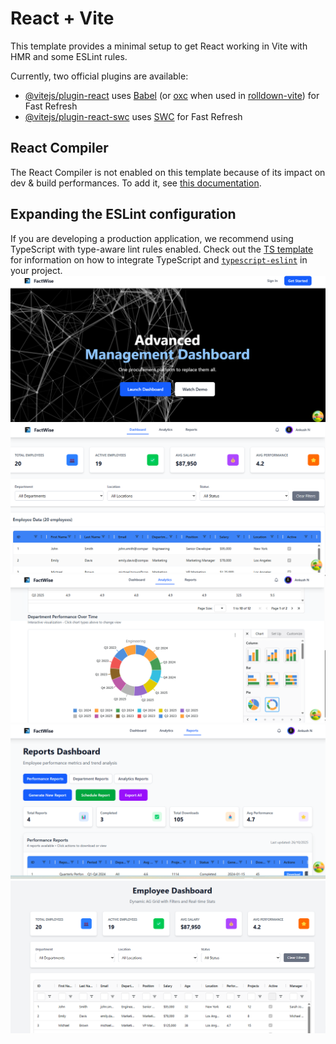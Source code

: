 # React + Vite

This template provides a minimal setup to get React working in Vite with HMR and some ESLint rules.

Currently, two official plugins are available:

- [@vitejs/plugin-react](https://github.com/vitejs/vite-plugin-react/blob/main/packages/plugin-react) uses [Babel](https://babeljs.io/) (or [oxc](https://oxc.rs) when used in [rolldown-vite](https://vite.dev/guide/rolldown)) for Fast Refresh
- [@vitejs/plugin-react-swc](https://github.com/vitejs/vite-plugin-react/blob/main/packages/plugin-react-swc) uses [SWC](https://swc.rs/) for Fast Refresh

## React Compiler

The React Compiler is not enabled on this template because of its impact on dev & build performances. To add it, see [this documentation](https://react.dev/learn/react-compiler/installation).

## Expanding the ESLint configuration

If you are developing a production application, we recommend using TypeScript with type-aware lint rules enabled. Check out the [TS template](https://github.com/vitejs/vite/tree/main/packages/create-vite/template-react-ts) for information on how to integrate TypeScript and [`typescript-eslint`](https://typescript-eslint.io) in your project.
![image alt](https://github.com/ankushnag007/factwise-ag-grid-React.js-/blob/4cd5846de55c39c5b531615ba9db4cc1f646cdfe/factwise1.png) 
![image alt](https://github.com/ankushnag007/factwise-ag-grid-React.js-/blob/4cd5846de55c39c5b531615ba9db4cc1f646cdfe/factwise2.png)
![image alt](https://github.com/ankushnag007/factwise-ag-grid-React.js-/blob/4cd5846de55c39c5b531615ba9db4cc1f646cdfe/factwise3.png)
![image alt](https://github.com/ankushnag007/factwise-ag-grid-React.js-/blob/4cd5846de55c39c5b531615ba9db4cc1f646cdfe/factwise4.png)
![image alt](https://github.com/ankushnag007/factwise-ag-grid-React.js-/blob/4cd5846de55c39c5b531615ba9db4cc1f646cdfe/ag-grid.png) 
